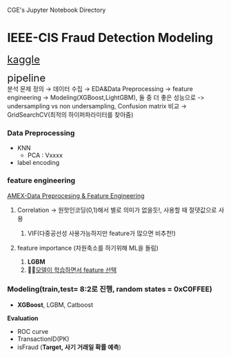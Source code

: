 CGE's Jupyter Notebook Directory

# IEEE-CIS Fraud Detection Modeling 

<font size="5">[kaggle](https://www.kaggle.com/competitions/ieee-fraud-detection/overview/description)</font>

<font size="5">pipeline</font> <br>
분석 문제 정의 → 데이터 수집 → EDA&Data Preprocessing → feature engineering → Modeling(XGBoost,LightGBM), 둘 중 더 좋은 성능으로 -> undersampling vs non undersampling, Confusion matrix 비교 → GridSearchCV(최적의 하이퍼파라미터를 찾아줌)


### Data Preprocessing
- KNN 
    - PCA : Vxxxx 
- label encoding

 
### feature engineering
[AMEX-Data Preprocesing & Feature Engineering](https://www.kaggle.com/code/susnato/amex-data-preprocesing-feature-engineering)

1. Correlation -> 원핫인코딩(0,1)해서 별로 의미가 없을듯!, 사용할 때 절댓값으로 사용

    1. VIF(다중공선성 사용가능하지만 feature가 많으면 비추천!)


2. feature importance (차원축소를 하기위해 ML을 돌림)
    1. **LGBM**
    2. 👍🏻[모델이 학습하면서 feature 선택](https://scikit-learn.org/stable/modules/generated/sklearn.feature_selection.SequentialFeatureSelector.html)


### Modeling(train,test= 8:2로 진행, random states = 0xC0FFEE)
   - **XGBoost**, LGBM, Catboost 


**Evaluation**
- ROC curve
- TransactionID(PK) 
- isFraud (**Target, 사기 거래일 확률 예측**)
